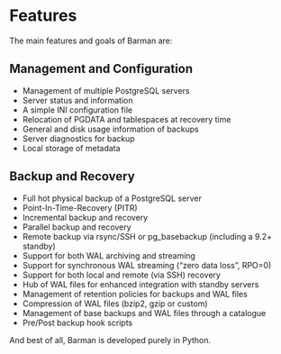 # Features

The main features and goals of Barman are:


## Management and Configuration

- Management of multiple PostgreSQL servers
- Server status and information
- A simple INI configuration file
- Relocation of PGDATA and tablespaces at recovery time
- General and disk usage information of backups
- Server diagnostics for backup
- Local storage of metadata

## Backup and Recovery

- Full hot physical backup of a PostgreSQL server
- Point-In-Time-Recovery (PITR)
- Incremental backup and recovery
- Parallel backup and recovery
- Remote backup via rsync/SSH or pg_basebackup (including a 9.2+ standby)
- Support for both WAL archiving and streaming
- Support for synchronous WAL streaming (“zero data loss”, RPO=0)
- Support for both local and remote (via SSH) recovery
- Hub of WAL files for enhanced integration with standby servers
- Management of retention policies for backups and WAL files
- Compression of WAL files (bzip2, gzip or custom)
- Management of base backups and WAL files through a catalogue
- Pre/Post backup hook scripts

And best of all, Barman is developed purely in Python.

